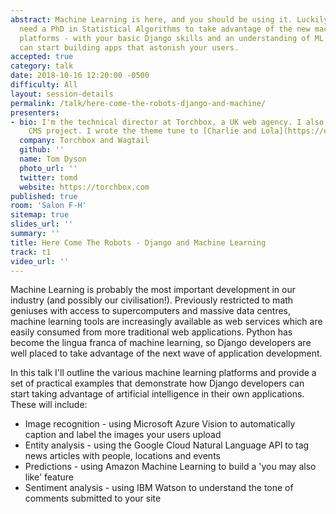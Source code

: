 ```yaml
---
abstract: Machine Learning is here, and you should be using it. Luckily you don't
  need a PhD in Statistical Algorithms to take advantage of the new machine learning
  platforms - with your basic Django skills and an understanding of ML services you
  can start building apps that astonish your users.
accepted: true
category: talk
date: 2018-10-16 12:20:00 -0500
difficulty: All
layout: session-details
permalink: /talk/here-come-the-robots-django-and-machine/
presenters:
- bio: I'm the technical director at Torchbox, a UK web agency. I also run the Wagtail
    CMS project. I wrote the theme tune to [Charlie and Lola](https://en.wikipedia.org/wiki/Charlie_and_Lola).
  company: Torchbox and Wagtail
  github: ''
  name: Tom Dyson
  photo_url: ''
  twitter: tomd
  website: https://torchbox.com
published: true
room: 'Salon F-H'
sitemap: true
slides_url: ''
summary: ''
title: Here Come The Robots - Django and Machine Learning
track: t1
video_url: ''
---
```


Machine Learning is probably the most important development in our industry (and possibly our civilisation!). Previously restricted to math geniuses with access to supercomputers and massive data centres, machine learning tools are increasingly available as web services which are easily consumed from more traditional web applications. Python has become the lingua franca of machine learning, so Django developers are well placed to take advantage of the next wave of application development.

In this talk I'll outline the various machine learning platforms and provide a set of practical examples that demonstrate how Django developers can start taking advantage of artificial intelligence in their own applications. These will include:

 - Image recognition - using Microsoft Azure Vision to automatically caption and label the images your users upload
 - Entity analysis - using the Google Cloud Natural Language API to tag news articles with people, locations and events
 - Predictions - using Amazon Machine Learning to build a 'you may also like' feature
 - Sentiment analysis - using IBM Watson to understand the tone of comments submitted to your site

